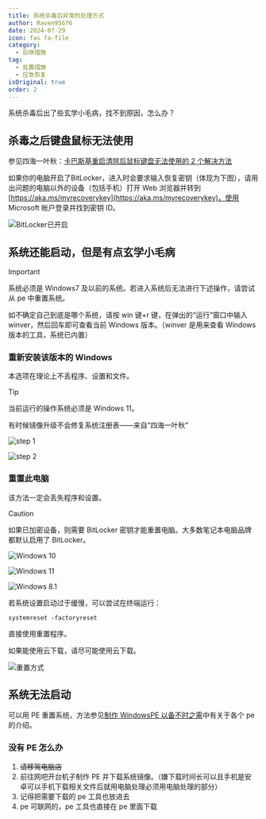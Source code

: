 ```yaml
---
title: 系统杀毒后异常的处理方式
author: Raven95676
date: 2024-07-29
icon: fas fa-file
category:
  - 后继措施
tag:
  - 处置措施
  - 应急恢复
isOriginal: true
order: 2
---
```


系统杀毒后出了些玄学小毛病，找不到原因，怎么办？

## 杀毒之后键盘鼠标无法使用

参见四海一叶秋：[卡巴斯基重启清除后鼠标键盘无法使用的 2 个解决方法](https://tieba.baidu.com/p/7828184528)

如果你的电脑开启了BitLocker，进入时会要求输入恢复密钥（体现为下图），请用出问题的电脑以外的设备（包括手机）打开 Web 浏览器并转到[https://aka.ms/myrecoverykey](https://aka.ms/myrecoverykey)，使用 Microsoft 帐户登录并找到密钥 ID。

![BitLocker已开启](https://ooo.0x0.ooo/2024/08/31/Otl7HF.jpg)

## 系统还能启动，但是有点玄学小毛病

> [!important]
> 系统必须是 Windows7 及以前的系统。若进入系统后无法进行下述操作，请尝试从 pe 中重置系统。
>
> 如不确定自己到底是哪个系统，请按 win 键+r 键，在弹出的“运行”窗口中输入 winver，然后回车即可查看当前 Windows 版本。（winver 是用来查看 Windows 版本的工具，系统已内置）

### 重新安装该版本的 Windows

本选项在理论上不丢程序、设置和文件。

> [!tip]
> 当前运行的操作系统必须是 Windows 11。
>
> 有时候镜像升级不会修复系统注册表——来自“四海一叶秋”

![step 1](https://ooo.0x0.ooo/2024/08/24/OtHCV6.png)

![step 2](https://ooo.0x0.ooo/2024/08/24/OtLaQl.jpg)

### 重置此电脑

该方法一定会丢失程序和设置。

> [!caution]
> 如果已加密设备，则需要 BitLocker 密钥才能重置电脑。大多数笔记本电脑品牌都默认启用了 BitLocker。

![Windows 10](https://ooo.0x0.ooo/2024/08/24/OtLMqP.jpg)

![Windows 11](https://ooo.0x0.ooo/2024/08/24/OtLOAb.jpg)

![Windows 8.1](https://ooo.0x0.ooo/2024/08/24/OtLoCg.jpg)

若系统设置启动过于缓慢，可以尝试在终端运行：

```shell
systemreset -factoryreset
```

直接使用重置程序。

如果能使用云下载，请尽可能使用云下载。

![重置方式](https://ooo.0x0.ooo/2024/08/24/OtH3mF.jpg)

## 系统无法启动

可以用 PE 重置系统，方法参见[制作 WindowsPE 以备不时之需](https://faq.ravenote.top/prevention/basic/4_why_windows_pe.html)中有关于各个 pe 的介绍。

### 没有 PE 怎么办

1. ~~请移驾电脑店~~
2. 前往网吧开台机子制作 PE 并下载系统镜像。（嫌下载时间长可以且手机是安卓可以手机下载相关文件后就用电脑处理必须用电脑处理的部分）
3. 记得把需要下载的 pe 工具也放进去
4. pe 可联网的，pe 工具也直接在 pe 里面下载
